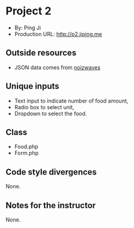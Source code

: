# Project 2
+ By: Ping Ji
+ Production URL: <http://p2.jiping.me>


## Outside resources
+ JSON data comes from [noizwaves](https://github.com/noizwaves/nutrition/blob/master/data/food.json)

## Unique inputs
+ Text input to indicate number of food amount,
+ Radio box to select unit,
+ Dropdown to select the food.

## Class
+ Food.php
+ Form.php

## Code style divergences
None.

## Notes for the instructor
None.